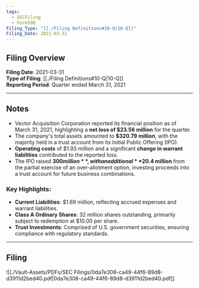 ```yaml
---
tags:
  - SECFiling
  - Form10Q
Filing_Type: "[[./Filing Definitions#10-Q|10-Q]]"
Filing_Date: 2021-03-31
---
```

## Filing Overview

**Filing Date**: 2021-03-31  
**Type of Filing**: [[./Filing Definitions#10-Q|10-Q]]  
**Reporting Period**: Quarter ended March 31, 2021  

---
## Notes

- Vector Acquisition Corporation reported its financial position as of March 31, 2021, highlighting a **net loss of $23.56 million** for the quarter. 
- The company's total assets amounted to **$320.79 million**, with the majority held in a trust account from its Initial Public Offering (IPO).
- **Operating costs** of $1.93 million and a significant **change in warrant liabilities** contributed to the reported loss.
- The IPO raised **$300 million**, with an additional **$20.4 million** from the partial exercise of an over-allotment option, investing proceeds into a trust account for future business combinations.

### Key Highlights:
- **Current Liabilities**: $1.69 million, reflecting accrued expenses and warrant liabilities.
- **Class A Ordinary Shares**: 32 million shares outstanding, primarily subject to redemption at $10.00 per share.  
- **Trust Investments**: Comprised of U.S. government securities, ensuring compliance with regulatory standards.

---
## Filing

![[./Vault-Assets/PDFs/SEC Filings/0da7e308-ca49-44f6-89d8-d3911d2bed40.pdf|0da7e308-ca49-44f6-89d8-d3911d2bed40.pdf]]
